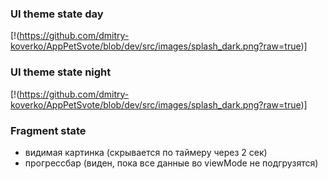###  UI theme state day
[!(https://github.com/dmitry-koverko/AppPetSvote/blob/dev/src/images/splash_dark.png?raw=true)]

###  UI theme state night
[!(https://github.com/dmitry-koverko/AppPetSvote/blob/dev/src/images/splash_dark.png?raw=true)]

###  Fragment state
- видимая картинка (скрывается по таймеру через 2 сек)
- прогрессбар (виден, пока все данные во viewMode не подгрузятся)
